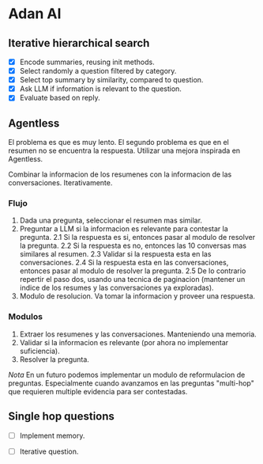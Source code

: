 # Adan AI

## Iterative hierarchical search

- [x] Encode summaries, reusing init methods.
- [x] Select randomly a question filtered by category.
- [x] Select top summary by similarity, compared to question.
- [x] Ask LLM if information is relevant to the question.
- [x] Evaluate based on reply.

## Agentless
El problema es que es muy lento. El segundo problema es que en el resumen no se encuentra la respuesta. Utilizar una mejora inspirada en Agentless.

Combinar la informacion de los resumenes con la informacion de las conversaciones. Iterativamente.

### Flujo

1. Dada una pregunta, seleccionar el resumen mas similar.
2. Preguntar a LLM si la informacion es relevante para contestar la pregunta.
    2.1 Si la respuesta es si, entonces pasar al modulo de resolver la pregunta.
    2.2 Si la respuesta es no, entonces las 10 conversas mas similares al resumen.
    2.3 Validar si la respuesta esta en las conversaciones.
    2.4 Si la respuesta esta en las conversaciones, entonces pasar al modulo de resolver la pregunta.
    2.5 De lo contrario repertir el paso dos, usando una tecnica de paginacion (mantener un indice de los resumes y las conversaciones ya exploradas).
3. Modulo de resolucion. Va tomar la informacion y proveer una respuesta.
    

### Modulos
1. Extraer los resumenes y las conversaciones. Manteniendo una memoria.
2. Validar si la informacion es relevante (por ahora no implementar suficiencia).
3. Resolver la pregunta.

*Nota* En un futuro podemos implementar un modulo de reformulacion de preguntas. Especialmente cuando avanzamos en las preguntas "multi-hop" que requieren multiple evidencia para ser contestadas.




## Single hop questions
- [ ] Implement memory.
- [ ] Iterative question.

